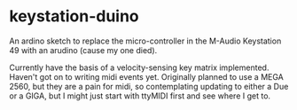 # keystation-duino

An ardino sketch to replace the micro-controller in the M-Audio Keystation 49 with an arudino (cause my one died).

Currently have the basis of a velocity-sensing key matrix implemented. Haven't got on to writing midi events yet.
Originally planned to use a MEGA 2560, but they are a pain for midi, so contemplating updating to either a Due or
a GIGA, but I might just start with ttyMIDI first and see where I get to.




